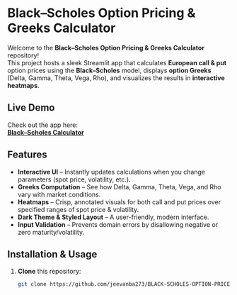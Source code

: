 # Black–Scholes Option Pricing & Greeks Calculator

Welcome to the **Black–Scholes Option Pricing & Greeks Calculator** repository!  
This project hosts a sleek Streamlit app that calculates **European call & put** option prices using the **Black–Scholes** model, displays **option Greeks** (Delta, Gamma, Theta, Vega, Rho), and visualizes the results in **interactive heatmaps**.

## Live Demo

Check out the app here:  
[**Black–Scholes Calculator**](https://black-scholes-option-price-calculator.streamlit.app/)

## Features

- **Interactive UI** – Instantly updates calculations when you change parameters (spot price, volatility, etc.).  
- **Greeks Computation** – See how Delta, Gamma, Theta, Vega, and Rho vary with market conditions.  
- **Heatmaps** – Crisp, annotated visuals for both call and put prices over specified ranges of spot price & volatility.  
- **Dark Theme & Styled Layout** – A user-friendly, modern interface.  
- **Input Validation** – Prevents domain errors by disallowing negative or zero maturity/volatility.  

## Installation & Usage

1. **Clone** this repository:
   ```bash
   git clone https://github.com/jeevanba273/BLACK-SCHOLES-OPTION-PRICE-CALCULATOR.git
